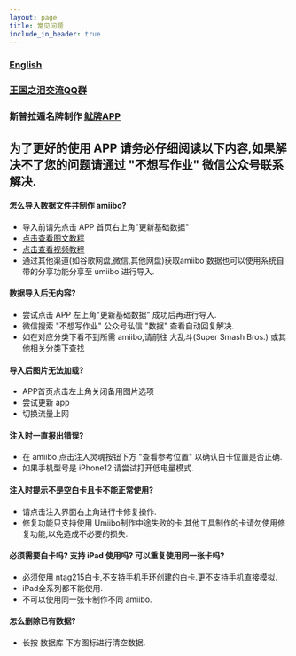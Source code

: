 ```yaml
---
layout: page
title: 常见问题
include_in_header: true
---
```

### [English](https://medium.com/@wzqwzq666/how-to-make-amiibo-with-iphone-in-2022-f0aca6d96b91)

### [王国之泪交流QQ群](http://qm.qq.com/cgi-bin/qm/qr?_wv=1027&k=-4jzSCHC56XP3uzNy_ObYC9xxSzRpdrE&authKey=raj6nFX393o%2F86QhQ1laKIhF70MTvxQJ6Mbf6OBRScLAJ4N7wODkDXTI4dMfVwEF&noverify=0&group_code=82287168)

### 斯普拉遁名牌制作 [鱿牌APP](https://splatoon.umiibo.app/)

## 为了更好的使用 APP 请务必仔细阅读以下内容,如果解决不了您的问题请通过 "不想写作业" 微信公众号联系解决.
#### 怎么导入数据文件并制作 amiibo?
- 导入前请先点击 APP 首页右上角"更新基础数据"
- [点击查看图文教程](https://www.bilibili.com/read/cv14944601)
- [点击查看视频教程](https://www.bilibili.com/video/BV1vg411N7j5)
- 通过其他渠道(如谷歌网盘,微信,其他网盘)获取amiibo 数据也可以使用系统自带的分享功能分享至 umiibo 进行导入.

#### 数据导入后无内容?
- 尝试点击 APP 左上角"更新基础数据" 成功后再进行导入.
- 微信搜索 "不想写作业" 公众号私信 "数据" 查看自动回复解决.
- 如在对应分类下看不到所需 amiibo,请前往 大乱斗(Super Smash Bros.) 或其他相关分类下查找

#### 导入后图片无法加载?
- APP首页点击左上角关闭备用图片选项
- 尝试更新 app
- 切换流量上网

#### 注入时一直报出错误?
- 在 amiibo 点击注入灵魂按钮下方 "查看参考位置" 以确认白卡位置是否正确.
- 如果手机型号是 iPhone12 请尝试打开低电量模式.

#### 注入时提示不是空白卡且卡不能正常使用?
- 请点击注入界面右上角进行卡修复操作.
- 修复功能只支持使用 Umiibo制作中途失败的卡,其他工具制作的卡请勿使用修复功能,以免造成不必要的损失.

#### 必须需要白卡吗? 支持 iPad 使用吗? 可以重复使用同一张卡吗?
- 必须使用 ntag215白卡,不支持手机手环创建的白卡.更不支持手机直接模拟.
- iPad全系列都不能使用.
- 不可以使用同一张卡制作不同 amiibo.

#### 怎么删除已有数据?
- 长按 数据库 下方图标进行清空数据.
